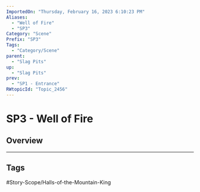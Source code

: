 ```yaml
---
ImportedOn: "Thursday, February 16, 2023 6:10:23 PM"
Aliases:
  - "Well of Fire"
  - "SP3"
Category: "Scene"
Prefix: "SP3"
Tags:
  - "Category/Scene"
parent:
  - "Slag Pits"
up:
  - "Slag Pits"
prev:
  - "SP1 - Entrance"
RWtopicId: "Topic_2456"
---
```

# SP3 - Well of Fire
## Overview

---
## Tags
#Story-Scope/Halls-of-the-Mountain-King

